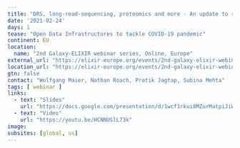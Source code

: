 ```yaml
---
title: "DRS, long-read-sequencing, proteomics and more - An update to recent COVID-19 workflow developments"
date: '2021-02-24'
days: 1
tease: "Open Data Infrastructures to tackle COVID-19 pandemic"
continent: EU
location:
  name: "2nd Galaxy-ELIXIR webinar series, Online, Europe"
external_url: "https://elixir-europe.org/events/2nd-galaxy-elixir-webinar-series#session5"
location_url: "https://elixir-europe.org/events/2nd-galaxy-elixir-webinar-series"
gtn: false
contact: "Wolfgang Maier, Nathan Roach, Pratik Jagtap, Subina Mehta"
tags: [ webinar ]
links:
  - text: "Slides"
    url: "https://docs.google.com/presentation/d/1wcf1rkui8MZurMatpiJiWyt-cjkhIkO2Cx2lHlpTZE8"
  - text: "Video"
    url: "https://youtu.be/HCNNUSlL73k"
image: 
subsites: [global, us]
---
```

